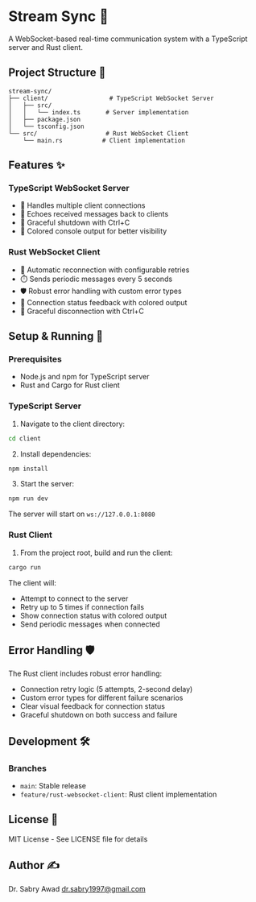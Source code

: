 # Stream Sync 🚀

A WebSocket-based real-time communication system with a TypeScript server and Rust client.

## Project Structure 📁

```
stream-sync/
├── client/                 # TypeScript WebSocket Server
│   ├── src/
│   │   └── index.ts       # Server implementation
│   ├── package.json
│   └── tsconfig.json
└── src/                   # Rust WebSocket Client
    └── main.rs           # Client implementation
```

## Features ✨

### TypeScript WebSocket Server
- 🔌 Handles multiple client connections
- 📡 Echoes received messages back to clients
- 🛑 Graceful shutdown with Ctrl+C
- 🎨 Colored console output for better visibility

### Rust WebSocket Client
- 🔄 Automatic reconnection with configurable retries
- ⏱️ Sends periodic messages every 5 seconds
- 🛡️ Robust error handling with custom error types
- 🎯 Connection status feedback with colored output
- 🔌 Graceful disconnection with Ctrl+C

## Setup & Running 🚀

### Prerequisites
- Node.js and npm for TypeScript server
- Rust and Cargo for Rust client

### TypeScript Server
1. Navigate to the client directory:
```bash
cd client
```

2. Install dependencies:
```bash
npm install
```

3. Start the server:
```bash
npm run dev
```

The server will start on `ws://127.0.0.1:8080`

### Rust Client
1. From the project root, build and run the client:
```bash
cargo run
```

The client will:
- Attempt to connect to the server
- Retry up to 5 times if connection fails
- Show connection status with colored output
- Send periodic messages when connected

## Error Handling 🛡️

The Rust client includes robust error handling:
- Connection retry logic (5 attempts, 2-second delay)
- Custom error types for different failure scenarios
- Clear visual feedback for connection status
- Graceful shutdown on both success and failure

## Development 🛠️

### Branches
- `main`: Stable release
- `feature/rust-websocket-client`: Rust client implementation

## License 📄

MIT License - See LICENSE file for details

## Author ✍️

Dr. Sabry Awad <dr.sabry1997@gmail.com>
